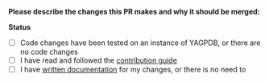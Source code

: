 **Please describe the changes this PR makes and why it should be merged:**

**Status**

- [ ] Code changes have been tested on an instance of YAGPDB, or there are no code changes
- [ ] I have read and followed the [contribution guide](../CONTRIBUTING.md)
- [ ] I have [written documentation](/../../WRITING-DOCUMENTATION.md) for my changes, or there is no need to
